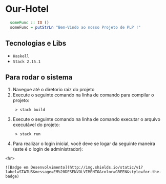 # Our-Hotel

```haskell
  someFunc :: IO ()
  someFunc = putStrLn "Bem-Vindo ao nosso Projeto de PLP !"
```

## Tecnologias e Libs

- `Haskell`
- `Stack 2.15.1`

## Para rodar o sistema

1. Navegue até o diretorio raiz do projeto
2. Execute o seguinte comando na linha de comando para compilar o projeto:
   ```shell
    > stack build
   ```
3. Execute o seguinte comando na linha de comando executar o arquivo executável do projeto:
   ```shell
    > stack run
   ```
4. Para realizar o login inicial, você deve se logar da seguinte maneira (este é o login de administrador):
```shell > email: admin@admin.com > password: admin
<hr>

![Badge em Desenvolvimento](http://img.shields.io/static/v1?label=STATUS&message=EM%20DESENVOLVIMENTO&color=GREEN&style=for-the-badge)
